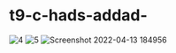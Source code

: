 # t9-c-hads-addad-
![4](https://user-images.githubusercontent.com/100345427/163161955-20e1d7b5-e5c8-4861-afc3-6a1771b7772b.jpg)
![5](https://user-images.githubusercontent.com/100345427/163162194-07c4373c-d238-453a-af45-17c1835bc257.jpg)
![Screenshot 2022-04-13 184956](https://user-images.githubusercontent.com/100345427/163208836-becd96ff-c6f1-4a0e-966e-48e62a970f4b.jpg)
